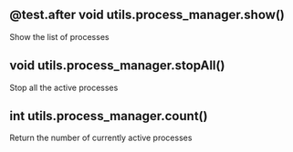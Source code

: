 ## @test.after void utils.process_manager.show()
Show the list of processes

## void utils.process_manager.stopAll()
Stop all the active processes

## int utils.process_manager.count()
Return the number of currently active processes


